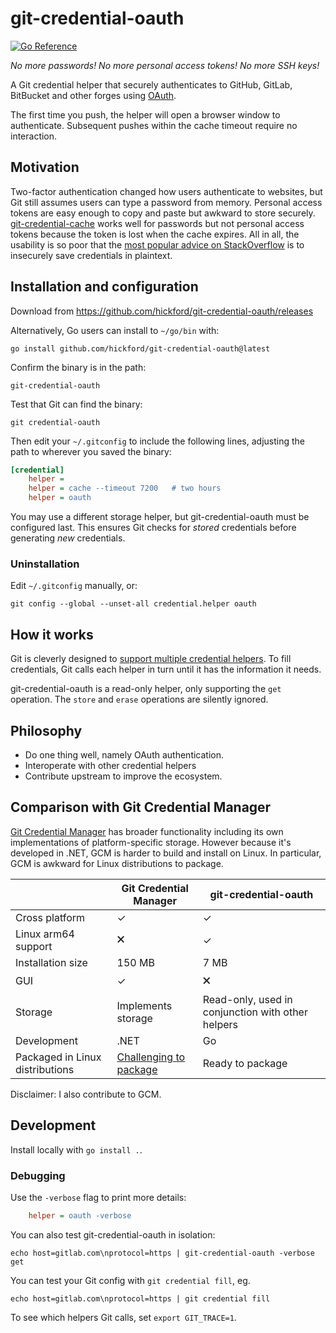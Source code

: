 git-credential-oauth
====================

[![Go Reference](https://pkg.go.dev/badge/github.com/hickford/git-credential-oauth.svg)](https://pkg.go.dev/github.com/hickford/git-credential-oauth)

*No more passwords! No more personal access tokens! No more SSH keys!*

A Git credential helper that securely authenticates to GitHub, GitLab, BitBucket and other forges using [OAuth](https://oauth.net/).

The first time you push, the helper will open a browser window to authenticate. Subsequent pushes within the cache timeout require no interaction.

## Motivation

Two-factor authentication changed how users authenticate to websites, but Git still assumes users can type a password from memory. Personal access tokens are easy enough to copy and paste but awkward to store securely. [git-credential-cache](https://git-scm.com/docs/git-credential-cache) works well for passwords but not personal access tokens because the token is lost when the cache expires. All in all, the usability is so poor that the [most popular advice on StackOverflow](https://stackoverflow.com/a/35942890/284795) is to insecurely save credentials in plaintext.

## Installation and configuration

Download from https://github.com/hickford/git-credential-oauth/releases

Alternatively, Go users can install to `~/go/bin` with:

    go install github.com/hickford/git-credential-oauth@latest

Confirm the binary is in the path:

	git-credential-oauth

Test that Git can find the binary:

	git credential-oauth

Then edit your `~/.gitconfig` to include the following lines, adjusting the path to wherever you saved the binary:

```ini
[credential]
	helper = 
	helper = cache --timeout 7200	# two hours
	helper = oauth
```

You may use a different storage helper, but git-credential-oauth must be configured last. This ensures Git checks for *stored* credentials before generating *new* credentials.

### Uninstallation

Edit `~/.gitconfig` manually, or:

	git config --global --unset-all credential.helper oauth

## How it works

Git is cleverly designed to [support multiple credential helpers](https://git-scm.com/docs/gitcredentials#_custom_helpers). To fill credentials, Git calls each helper in turn until it has the information it needs.

git-credential-oauth is a read-only helper, only supporting the `get` operation. The `store` and `erase` operations are silently ignored. 

## Philosophy

* Do one thing well, namely OAuth authentication.
* Interoperate with other credential helpers
* Contribute upstream to improve the ecosystem.

## Comparison with Git Credential Manager

[Git Credential Manager](https://github.com/GitCredentialManager/git-credential-manager) has broader functionality including its own implementations of platform-specific storage. However because it's developed in .NET, GCM is harder to build and install on Linux. In particular, GCM is awkward for Linux distributions to package.

|                | Git Credential Manager | git-credential-oauth |
|----------------|------------------------|----------------------|
| Cross platform | ✓                      | ✓                     |
| Linux arm64 support            | 🗙               | ✓                            |
| Installation size | 150 MB              | 7 MB                 |
| GUI            | ✓              | 🗙                            |
| Storage        | Implements storage     | Read-only, used in conjunction with other helpers |
| Development    | .NET                   | Go                   |
| Packaged in Linux distributions               | [Challenging to package](https://github.com/dotnet/source-build/discussions/2960)            | Ready to package       |

Disclaimer: I also contribute to GCM.

## Development

Install locally with `go install .`.

### Debugging

Use the `-verbose` flag to print more details:

```ini
	helper = oauth -verbose
```

You can also test git-credential-oauth in isolation:

```
echo host=gitlab.com\nprotocol=https | git-credential-oauth -verbose get
```

You can test your Git config with `git credential fill`, eg.

```
echo host=gitlab.com\nprotocol=https | git credential fill
```

To see which helpers Git calls, set `export GIT_TRACE=1`.

